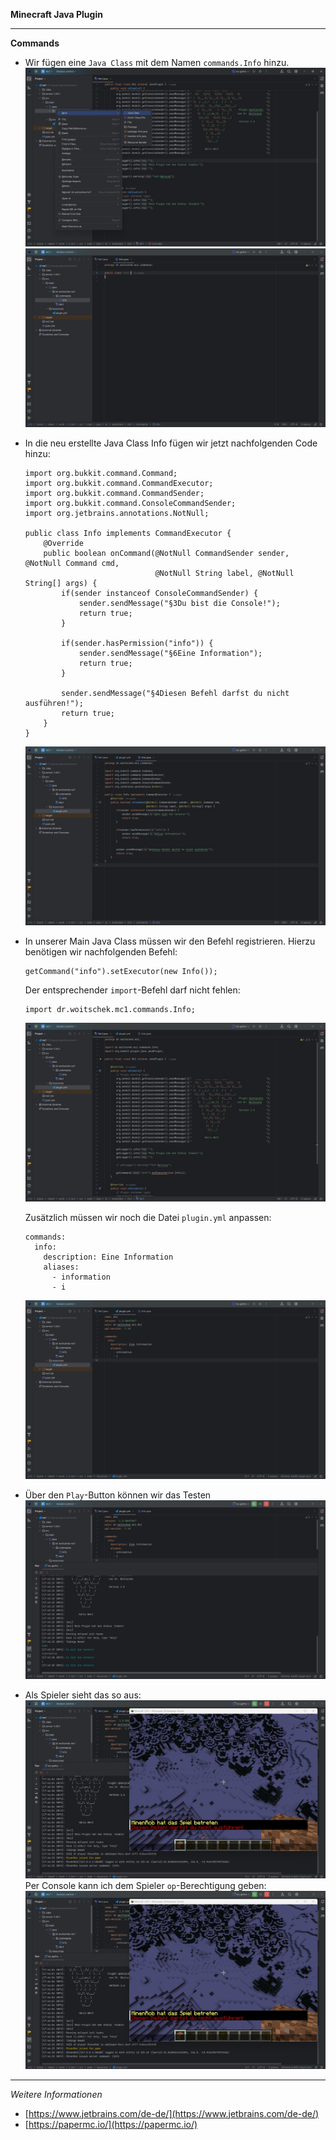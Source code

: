 **Minecraft Java Plugin**

---

**Commands**

- Wir fügen eine `Java Class` mit dem Namen `commands.Info` hinzu.
  ![Screenshot](https://github.com/dr-woitschek/minecraft/blob/main/JavaEdition/Plugins/mc-Commands/Bilder/IntelliJ_IDEA_01.jpg)
  ![Screenshot](https://github.com/dr-woitschek/minecraft/blob/main/JavaEdition/Plugins/mc-Commands/Bilder/IntelliJ_IDEA_02.jpg)

- In die neu erstellte Java Class Info fügen wir jetzt nachfolgenden Code hinzu:
  ```
  import org.bukkit.command.Command;
  import org.bukkit.command.CommandExecutor;
  import org.bukkit.command.CommandSender;
  import org.bukkit.command.ConsoleCommandSender;
  import org.jetbrains.annotations.NotNull;
  
  public class Info implements CommandExecutor {
      @Override
      public boolean onCommand(@NotNull CommandSender sender, @NotNull Command cmd,
                               @NotNull String label, @NotNull String[] args) {
          if(sender instanceof ConsoleCommandSender) {
              sender.sendMessage("§3Du bist die Console!");
              return true;
          }
  
          if(sender.hasPermission("info")) {
              sender.sendMessage("§6Eine Information");
              return true;
          }
  
          sender.sendMessage("§4Diesen Befehl darfst du nicht ausführen!");
          return true;
      }
  }
  ```
  ![Screenshot](https://github.com/dr-woitschek/minecraft/blob/main/JavaEdition/Plugins/mc-Commands/Bilder/IntelliJ_IDEA_03.jpg)

- In unserer Main Java Class müssen wir den Befehl registrieren. Hierzu benötigen wir nachfolgenden Befehl:
  ```
  getCommand("info").setExecutor(new Info());
  ```

  Der entsprechender `import`-Befehl darf nicht fehlen:
  ```
  import dr.woitschek.mc1.commands.Info;
  ```
  ![Screenshot](https://github.com/dr-woitschek/minecraft/blob/main/JavaEdition/Plugins/mc-Commands/Bilder/IntelliJ_IDEA_04.jpg)

  Zusätzlich müssen wir noch die Datei `plugin.yml` anpassen:
  ```
  commands:
    info:
      description: Eine Information
      aliases:
        - information
        - i
  ```
  ![Screenshot](https://github.com/dr-woitschek/minecraft/blob/main/JavaEdition/Plugins/mc-Commands/Bilder/IntelliJ_IDEA_05.jpg)

- Über den `Play`-Button können wir das Testen
  ![Screenshot](https://github.com/dr-woitschek/minecraft/blob/main/JavaEdition/Plugins/mc-Commands/Bilder/IntelliJ_IDEA_06.jpg)

- Als Spieler sieht das so aus:
  ![Screenshot](https://github.com/dr-woitschek/minecraft/blob/main/JavaEdition/Plugins/mc-Commands/Bilder/IntelliJ_IDEA_07.jpg)
  Per Console kann ich dem Spieler `op`-Berechtigung geben:
  ![Screenshot](https://github.com/dr-woitschek/minecraft/blob/main/JavaEdition/Plugins/mc-Commands/Bilder/IntelliJ_IDEA_08.jpg)

---

_Weitere Informationen_
- [https://www.jetbrains.com/de-de/](https://www.jetbrains.com/de-de/)
- [https://papermc.io/](https://papermc.io/)
